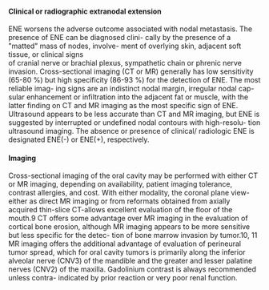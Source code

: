 #### Clinical or radiographic extranodal extension  
ENE worsens the adverse outcome associated with nodal
metastasis. The presence of ENE can be diagnosed clini-
cally by the presence of a "matted" mass of nodes, involve-
ment of overlying skin, adjacent soft tissue, or clinical signs  
of cranial nerve or brachial plexus, sympathetic chain or
phrenic nerve invasion. Cross-sectional imaging (CT or MR)
generally has low sensitivity (65-80 %) but high specificity
(86-93 %) for the detection of ENE. The most reliable imag-
ing signs are an indistinct nodal margin, irregular nodal cap-
sular enhancement or infiltration into the adjacent fat or
muscle, with the latter finding on CT and MR imaging as the
most specific sign of ENE. Ultrasound appears to be less
accurate than CT and MR imaging, but ENE is suggested by
interrupted or undefined nodal contours with high-resolu-
tion ultrasound imaging. The absence or presence of clinical/
radiologic ENE is designated ENE(-) or ENE(+),
respectively.  
#### Imaging  
Cross-sectional imaging of the oral cavity may be performed
with either CT or MR imaging, depending on availability,
patient imaging tolerance, contrast allergies, and cost. With
either modality, the coronal plane view-either as direct MR
imaging or from reformats obtained from axially acquired
thin-slice CT-allows excellent evaluation of the floor of the
mouth.9 CT offers some advantage over MR imaging in the
evaluation of cortical bone erosion, although MR imaging
appears to be more sensitive but less specific for the detec-
tion of bone marrow invasion by tumor.10, 11 MR imaging
offers the additional advantage of evaluation of perineural
tumor spread, which for oral cavity tumors is primarily along
the inferior alveolar nerve (CNV3) of the mandible and the
greater and lesser palatine nerves (CNV2) of the maxilla.
Gadolinium contrast is always recommended unless contra-
indicated by prior reaction or very poor renal function.